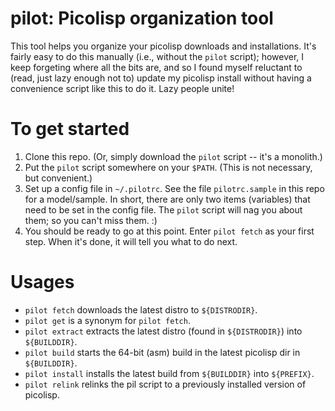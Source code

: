 # pilot: Picolisp organization tool
This tool helps you organize your picolisp downloads and installations.  It's fairly easy to do this manually (i.e., without the `pilot` script); however, I keep forgeting where all the bits are, and so I found myself reluctant to (read, just lazy enough not to) update my picolisp install without having a convenience script like this to do it.  Lazy people unite!

# To get started
1. Clone this repo. (Or, simply download the `pilot` script -- it's a monolith.)
2. Put the `pilot` script somewhere on your `$PATH`.  (This is not necessary, but convenient.)
3. Set up a config file in `~/.pilotrc`.  See the file `pilotrc.sample` in this repo for a model/sample.  In short, there are only two items (variables) that need to be set in the config file. The `pilot` script will nag you about them; so you can't miss them. :)
4. You should be ready to go at this point.  Enter `pilot fetch` as your first step.  When it's done, it will tell you what to do next.

# Usages

- `pilot fetch`    downloads the latest distro to `${DISTRODIR}`.
- `pilot get`      is a synonym for `pilot fetch`.
- `pilot extract`  extracts the latest distro (found in `${DISTRODIR}`) into `${BUILDDIR}`.
- `pilot build`    starts the 64-bit (asm) build in the latest picolisp dir in `${BUILDDIR}`.
- `pilot install`  installs the latest build from `${BUILDDIR}` into `${PREFIX}`.
- `pilot relink`   relinks the pil script to a previously installed version of picolisp.
